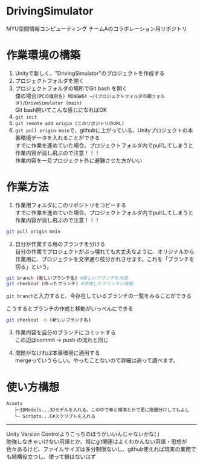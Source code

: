 # DrivingSimulator
MYU空間情報コンピューティング チームAのコラボレーション用リポジトリ

# 作業環境の構築
1. Unityで新しく、"DrivingSimulator"のプロジェクトを作成する
2. プロジェクトフォルダを開く
3. プロジェクトフォルダの場所でGit bash を開く\
   僕の場合`(PCの識別名) MINGW64 ~/(プロジェクトフォルダの親フォルダ)/DriveSimulator (main)`\
   Git bash開いてこんな感じになればOK
5. `git init`
6. `git remote add origin (このリポジトリのURL)`
7. `git pull origin main`で、githubに上がっている、Unityプロジェクトの本番環境データを入れることができる\
   すでに作業を進めていた場合、プロジェクトフォルダ内でpullしてしまうと作業内容が消し飛ぶので注意！！！\
   作業内容を一旦プロジェクト外に避難させた方がいい

# 作業方法
1. 作業用フォルダにこのリポジトリをコピーする\
   すでに作業を進めていた場合、プロジェクトフォルダ内でpullしてしまうと作業内容が消し飛ぶので注意！！！

```bash
git pull origin main
```

2. 自分が作業する用のブランチを分ける\
    自分の作業でプロジェクトがぶっ壊れても大丈夫なように、オリジナルから作業用に、プロジェクトを文字通り枝分かれさせます。これを「ブランチを切る」という。

```bash
git branch (新しいブランチ名) #新しいブランチを作成
git checkout (作ったブランチ) #作成したブランチに移動
```

`git branch`と入力すると、今存在しているブランチの一覧をみることができる

こうするとブランチの作成と移動がいっぺんにできる
```bash
git checkout -b (新しいブランチ名)
```

3. 作業内容を自分のブランチにコミットする\
  この辺はcommit -> push の流れと同じ

4. 問題がなければ本番環境に適用する\
  mergeっていうらしい。やったことないので詳細は追って調べます。

# 使い方構想
```
Assets
   ├─3DModels...3Dモデルを入れる。この中で車と環境とかで更に階層分けしてもよし
   └─ Scripts...C#スクリプトを入れる
```

---

Unity Version Controlよりこっちのほうがいいんじゃないかな( )\
勉強しなきゃいけない用語とか、特にgit関連はよくわかんない用語・思想が色々あるけど、ファイルサイズは多分制限ないし、github使えれば現実の業務でも結構役立つし、使って損はないはず
